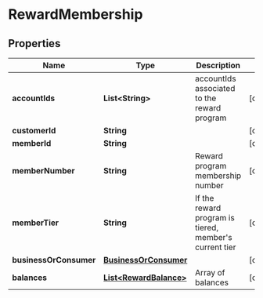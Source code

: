 # RewardMembership

## Properties
Name | Type | Description | Notes
------------ | ------------- | ------------- | -------------
**accountIds** | **List&lt;String&gt;** | accountIds associated to the reward program |  [optional]
**customerId** | **String** |  |  [optional]
**memberId** | **String** |  |  [optional]
**memberNumber** | **String** | Reward program membership number |  [optional]
**memberTier** | **String** | If the reward program is tiered, member&#x27;s current tier |  [optional]
**businessOrConsumer** | [**BusinessOrConsumer**](BusinessOrConsumer.md) |  |  [optional]
**balances** | [**List&lt;RewardBalance&gt;**](RewardBalance.md) | Array of balances |  [optional]
